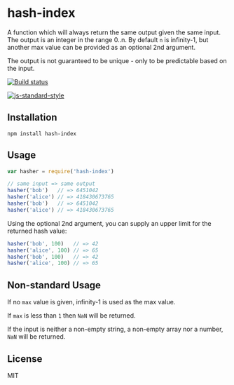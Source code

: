 # hash-index

A function which will always return the same output given the same
input. The output is an integer in the range 0..n. By default `n` is
infinity-1, but another max value can be provided as an optional 2nd
argument.

The output is not guaranteed to be unique - only to be predictable based
on the input.

[![Build status](https://travis-ci.org/watson/hash-index.svg?branch=master)](https://travis-ci.org/watson/hash-index)

[![js-standard-style](https://raw.githubusercontent.com/feross/standard/master/badge.png)](https://github.com/feross/standard)

## Installation

```
npm install hash-index
```

## Usage

```js
var hasher = require('hash-index')

// same input => same output
hasher('bob')   // => 6451042
hasher('alice') // => 418430673765
hasher('bob')   // => 6451042
hasher('alice') // => 418430673765
```

Using the optional 2nd argument, you can supply an upper limit for the
returned hash value:

```js
hasher('bob', 100)   // => 42
hasher('alice', 100) // => 65
hasher('bob', 100)   // => 42
hasher('alice', 100) // => 65
```

## Non-standard Usage

If no `max` value is given, infinity-1 is used as the max value.

If `max` is less than `1` then `NaN` will be returned.

If the input is neither a non-empty string, a non-empty array nor a
number, `NaN` will be returned.

## License

MIT
